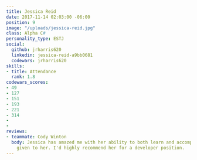 ```yaml
---
title: Jessica Reid
date: 2017-11-14 02:03:00 -06:00
position: 9
image: "/uploads/jessica-reid.jpg"
class: Alpha C#
personality_type: ESTJ
social:
  github: jrharris620
  linkedin: jessica-reid-a9bb0681
  codewars: jrharris620
skills:
- title: Attendance
  rank: 1.8
codewars_scores:
- 49
- 127
- 151
- 193
- 221
- 314
- 
- 
reviews:
- teammate: Cody Winton
  body: Jessica has amazed me with her ability to both learn and accomplish any task
    given to her. I'd highly recommend her for a developer position.
---
```


